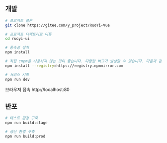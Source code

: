 ## 개발

```bash
# 프로젝트 클론
git clone https://gitee.com/y_project/RuoYi-Vue

# 프로젝트 디렉토리로 이동
cd ruoyi-ui

# 종속성 설치
npm install

# 직접 cnpm을 사용하지 않는 것이 좋습니다. 다양한 버그가 발생할 수 있습니다. 다음과 같은 방법으로 npm 설치 속도가 느린 문제를 해결할 수 있습니다.
npm install --registry=https://registry.npmmirror.com

# 서비스 시작
npm run dev
```

브라우저 접속 http://localhost:80

## 반포

```bash
# 테스트 환경 구축
npm run build:stage

# 생산 환경 구축
npm run build:prod
```
